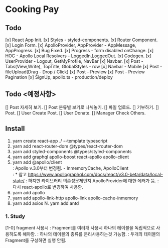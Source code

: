 # Cooking Pay

## Todo
[x] React App Init.
[x] Styles - styled-components.
[x] Router Component.
[x] Login Form.
[x] ApolloProvider, AppProvider - AppMessage, AppProgress.
[x] Bug Fixed.
[x] Progress - form disabled onChange.
[x] HOC - Apollo Local Resolvers - LoggedIn,LoggedOut.
[x] Codegen.
[x] UserProvider - Logout, GetMyProfile, NavBar
[x] Navbar.
[x] Post - Tabs(View,Write), TopTitle, GlobalStyles - row
[x] Navbar - Mobile
[x] Post - fileUpload(Drag - Drop / Click)
[x] Post - Preview
[x] Post - Preview Pagination
[x] SignUp, apollo.ts - production/deploy

## Todo <예정사항>
[] Post 자세히 보기.
[] Post 분류별 보기로 나눠놓기.
[] 파일 업로드.
[] 기부하기.
[] Post.
[] User Create Post.
[] User Donate.
[] Manager Check Others.




## Install
1. yarn create react-app ./ --template typescript
2. yarn add react-router-dom @types/react-router-dom
3. yarn add styled-components @types/styled-components
4. yarn add graphql apollo-boost react-apollo apollo-client
5. yarn add @apollo/client   
: Apollo v.3.0부터 변경됨. - InmemoryCache, ApolloClient  
: * 참고 https://www.apollographql.com/docs/react/v3.0-beta/data/local-state/
: 하지만 라이브러리 의존성문제인지 ApolloProvider에 대한 에러가 뜸.
: 다시 react-apollo로 변경하여 사용함.
6. yarn add apollo 
7. yarn add apollo-link-http apollo-link apollo-cache-inmemory
8. yarn add axios
N. yarn add antd


### 1. Study
[1-0] fragment 사용시
: Fragment를 여러개 사용시 하나의 테이블을 독립적으로 사용하도록 해야함.
: 하나의 테이블의 종류를 분리사용하는것 가능함.
: 두개의 테이블의 Fragment를 구성하면 실행 안됨.


<!-- This project was bootstrapped with [Create React App](https://github.com/facebook/create-react-app).

## Available Scripts

In the project directory, you can run:

### `yarn start`

Runs the app in the development mode.<br />
Open [http://localhost:3000](http://localhost:3000) to view it in the browser.

The page will reload if you make edits.<br />
You will also see any lint errors in the console.

### `yarn test`

Launches the test runner in the interactive watch mode.<br />
See the section about [running tests](https://facebook.github.io/create-react-app/docs/running-tests) for more information.

### `yarn build`

Builds the app for production to the `build` folder.<br />
It correctly bundles React in production mode and optimizes the build for the best performance.

The build is minified and the filenames include the hashes.<br />
Your app is ready to be deployed!

See the section about [deployment](https://facebook.github.io/create-react-app/docs/deployment) for more information.

### `yarn eject`

**Note: this is a one-way operation. Once you `eject`, you can’t go back!**

If you aren’t satisfied with the build tool and configuration choices, you can `eject` at any time. This command will remove the single build dependency from your project.

Instead, it will copy all the configuration files and the transitive dependencies (Webpack, Babel, ESLint, etc) right into your project so you have full control over them. All of the commands except `eject` will still work, but they will point to the copied scripts so you can tweak them. At this point you’re on your own.

You don’t have to ever use `eject`. The curated feature set is suitable for small and middle deployments, and you shouldn’t feel obligated to use this feature. However we understand that this tool wouldn’t be useful if you couldn’t customize it when you are ready for it.

## Learn More

You can learn more in the [Create React App documentation](https://facebook.github.io/create-react-app/docs/getting-started).

To learn React, check out the [React documentation](https://reactjs.org/). -->
